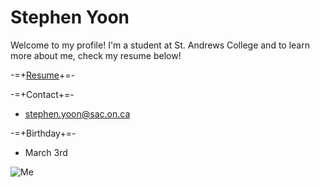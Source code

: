 # Stephen Yoon 

Welcome to my profile! I'm a student at St. Andrews College and to learn more about me, check my resume below!

-=+[Resume](https://standrewsaurora-my.sharepoint.com/personal/stephen_yoon_sac_on_ca/Documents/Desktop/Classes/!Extra/Resume.docx?web=1)+=-

-=+Contact+=-
- stephen.yoon@sac.on.ca

-=+Birthday+=-
- March 3rd 

![Me](./Desktop/Random%20pile/images/Arson.PNG) 
